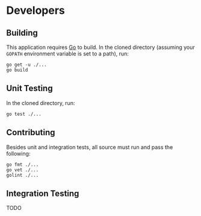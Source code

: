 # Developers

## Building

This application requires [Go](https://golang.org/) to build. In the cloned directory (assuming your ``GOPATH``
environment variable is set to a path), run:

    go get -u ./...
    go build

## Unit Testing

In the cloned directory, run:

    go test ./...

## Contributing

Besides unit and integration tests, all source must run and pass the following:

    go fmt ./...
    go vet ./...
    golint ./...

## Integration Testing

TODO